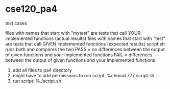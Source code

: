 # cse120_pa4
test cases

files with names that start with "mytest" are tests that call YOUR implemented functions (actual results)
files with names that start with "test" are tests that call GIVEN implemented functions (expected results)
script.sh runs both and compares the two
PASS = no differences between the output of given functions and your implemented functions
FAIL = differences between the output of given functions and your implemented functions

1. add all files to pa4 directory
2. might have to add permissions to run script:
   %chmod 777 script.sh
3. run script:
   %./script.sh
